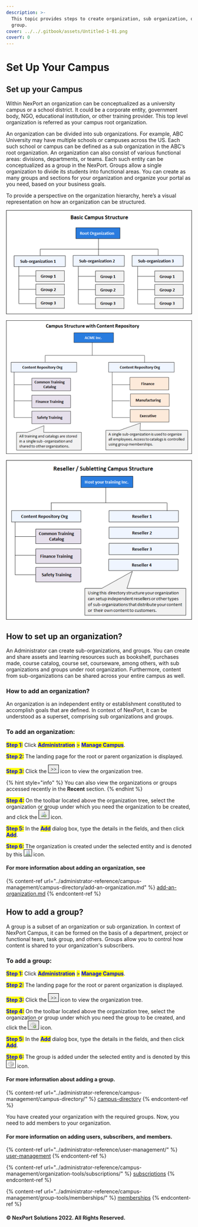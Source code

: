 ```yaml
---
description: >-
  This topic provides steps to create organization, sub organization, or a
  group.
cover: ../../.gitbook/assets/Untitled-1-01.png
coverY: 0
---
```


# Set Up Your Campus

## Set up your Campus

Within NexPort an organization can be conceptualized as a university campus or a school district. It could be a corporate entity, government body, NGO, educational institution, or other training provider. This top level organization is referred as your campus root organization.

An organization can be divided into sub organizations. For example, ABC University may have multiple schools or campuses across the US. Each such school or campus can be defined as a sub organization in the ABC’s root organization. An organization can also consist of various functional areas: divisions, departments, or teams. Each such entity can be conceptualized as a group in the NexPort. Groups allow a single organization to divide its students into functional areas. You can create as many groups and sections for your organization and organize your portal as you need, based on your business goals.

To provide a perspective on the organization hierarchy, here’s a visual representation on how an organization can be structured.

![](/.gitbook/assets/SetUp_Campus_550x307.png)

&#x20;

![](/.gitbook/assets/Campus_Structure_550x393.png)

&#x20;

![](/.gitbook/assets/Reseller_Campus_Structure_550x471.png)

## How to set up an organization? <a href="#how" id="how"></a>

An Administrator can create sub-organizations, and groups. You can create and share assets and learning resources such as bookshelf, purchases made, course catalog, course set, courseware, among others, with sub organizations and groups under root organization. Furthermore, content from sub-organizations can be shared across your entire campus as well.

### How to add an organization?

An organization is an independent entity or establishment constituted to accomplish goals that are defined. In context of NexPort, it can be understood as a superset, comprising sub organizations and groups.

### **To add an organization:**

<mark style="color:blue;">**Step 1:**</mark>  Click <mark style="color:blue;">**Administration**</mark> <mark style="color:blue;"></mark><mark style="color:blue;">></mark> <mark style="color:blue;"></mark><mark style="color:blue;">**Manage Campus**</mark>.

<mark style="color:blue;">**Step 2:**</mark>  The landing page for the root or parent organization is displayed.

<mark style="color:blue;">**Step 3:**</mark>  Click the ![](/.gitbook/assets/Right.png) icon to view the organization tree.

{% hint style="info" %}
You can also view the organizations or groups accessed recently in the **Recent** section.
{% endhint %}

<mark style="color:blue;">**Step 4:**</mark>  On the toolbar located above the organization tree, select the organization or group under which you need the organization to be created, and click the ![](/.gitbook/assets/Add_Organization.png) icon.

<mark style="color:blue;">**Step 5:**</mark>  In the <mark style="color:blue;">**Add**</mark> dialog box, type the details in the fields, and then click <mark style="color:blue;">**Add**</mark>.

<mark style="color:blue;">**Step 6:**</mark>  The organization is created under the selected entity and is denoted by this ![](/.gitbook/assets/Organization.png) icon.

#### For more information about adding an organization, see

{% content-ref url="../administrator-reference/campus-management/campus-directory/add-an-organization.md" %}
[add-an-organization.md](../administrator-reference/campus-management/campus-directory/add-an-organization.md)
{% endcontent-ref %}

## How to add a group?

A group is a subset of an organization or sub organization. In context of NexPort Campus, it can be formed on the basis of a department, project or functional team, task group, and others. Groups allow you to control how content is shared to your organization's subscribers.

### **To add a group:**

<mark style="color:blue;">**Step 1:**</mark>  Click <mark style="color:blue;">**Administration**</mark> <mark style="color:blue;"></mark><mark style="color:blue;">></mark> <mark style="color:blue;"></mark><mark style="color:blue;">**Manage Campus**</mark>.

<mark style="color:blue;">**Step 2:**</mark>  The landing page for the root or parent organization is displayed.

<mark style="color:blue;">**Step 3:**</mark>  Click the ![](/.gitbook/assets/Right.png) icon to view the organization tree.

<mark style="color:blue;">**Step 4:**</mark>  On the toolbar located above the organization tree, select the organization or group under which you need the group to be created, and click the ![](/.gitbook/assets/Add_Group.png) icon.

<mark style="color:blue;">**Step 5:**</mark>  In the <mark style="color:blue;">**Add**</mark> dialog box, type the details in the fields, and then click <mark style="color:blue;">**Add**</mark>.

<mark style="color:blue;">**Step 6:**</mark>  The group is added under the selected entity and is denoted by this ![](/.gitbook/assets/Group.png) icon.

#### For more information about adding a group.

{% content-ref url="../administrator-reference/campus-management/campus-directory/" %}
[campus-directory](../administrator-reference/campus-management/campus-directory/)
{% endcontent-ref %}

You have created your organization with the required groups. Now, you need to add members to your organization.&#x20;

#### For more information on adding users, subscribers, and members.

{% content-ref url="../administrator-reference/user-management/" %}
[user-management](../administrator-reference/user-management/)
{% endcontent-ref %}

{% content-ref url="../administrator-reference/campus-management/organization-tools/subscriptions/" %}
[subscriptions](../administrator-reference/campus-management/organization-tools/subscriptions/)
{% endcontent-ref %}

{% content-ref url="../administrator-reference/campus-management/group-tools/memberships/" %}
[memberships](../administrator-reference/campus-management/group-tools/memberships/)
{% endcontent-ref %}

#### © NexPort Solutions 2022. All Rights Reserved.
